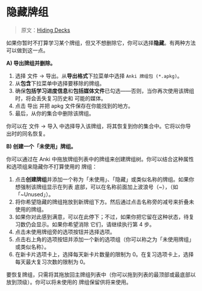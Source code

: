 # 隐藏牌组

> 原文：[Hiding Decks](https://faqs.ankiweb.net/hiding-decks.html)

如果你暂时不打算学习某个牌组，但又不想删除它，你可以选择**隐藏**。有两种方法可以做到这一点。

**A) 导出牌组并删除。**

1. 选择 文件 → 导出。从**导出格式**下拉菜单中选择 `Anki 牌组包 (*.apkg)`。
2. 从**包含**下拉菜单中选择要移除的牌组。
3. 确保**包括学习进度信息**和**包括媒体文件**已勾选——否则，当你再次使用该牌组时，将会丢失复习历史和
   可能的媒体。
4. 点击 导出 并把 apkg 文件保存在你能找到的地方。
5. 最后，从你的集合中删除该牌组。

你可以在 文件 → 导入 中选择导入该牌组，将其恢复到你的集合中。它将以你导出时的同名恢复。

**B) 创建一个「未使用」牌组。**

你可以通过在 Anki 中拖放牌组列表中的牌组来创建牌组树。你可以结合这种属性和选项组来隐藏你不打算使用的
牌组：

1. 点击**创建牌组**并添加一个称为「未使用」、「隐藏」或类似名称的牌组。如果你想强制该牌组显示在列表
   底部，可以在名称前面加上波浪号（~），（如「~Unused」）。
2. 将你希望隐藏的牌组拖放到新牌组下方。然后通过点击名称旁的减号来折叠未使用的牌组。
3. 如果你对此感到满意，可以在此停下；不过，如果你把它留在这种状态，待复习数仍会显示。如果你希望消除
   它们，请继续执行第 4 步。
4. 点击未使用牌组旁的选项按钮并选择选项。
5. 点击右上角的选项按钮并添加一个新的选项组（你可以称之为「未使用牌组」或类似名称）。
6. 在新卡片选项卡上，选择每天新卡片数量的限制为 0。在复习选项卡上，选择每天最大复习次数的限制为 0。

要恢复牌组，只需将其拖放回主牌组列表中（你可以拖到列表的最顶部或最底部以放到顶级）。你可以将未使用的
牌组保留供将来使用。
